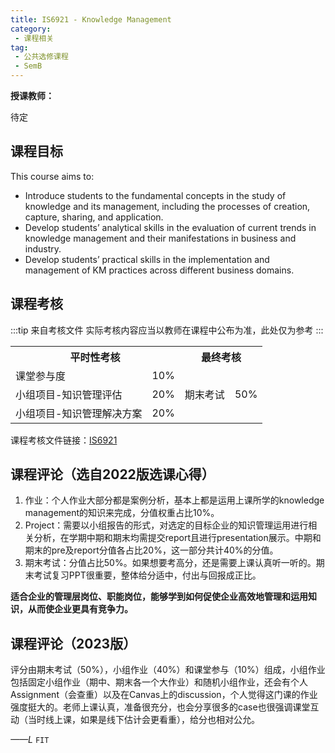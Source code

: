 ```yaml
---
title: IS6921 - Knowledge Management
category:
 - 课程相关
tag:
 - 公共选修课程
 - SemB
---
```


**授课教师：**

待定
<!-- [殷雪妍（Dr. YIN Xueyan）](https://www.cb.cityu.edu.hk/staff/xueyayin/) -->

## 课程目标

This course aims to:

- Introduce students to the fundamental concepts in the study of knowledge and its management, including the processes of creation, capture, sharing, and application.
- Develop students’ analytical skills in the evaluation of current trends in knowledge management and their manifestations in business and industry.
- Develop students’ practical skills in the implementation and management of KM practices across different business domains.

## 课程考核

:::tip 来自考核文件
实际考核内容应当以教师在课程中公布为准，此处仅为参考
:::

<table>
    <tr>
        <th colspan=2>
            平时性考核
        </th>
        <th colspan=2>
            最终考核
        </th>
    </tr>
    <tr>
        <td>
            课堂参与度
        </td>
        <td>
            10%
        </td>
        <td rowspan=3>
            期末考试
        </td>
        <td rowspan=3>
            50%
        </td>
    </tr>
    <tr>
        <td>
            小组项目-知识管理评估
        </td>
        <td>
            20%
        </td>
    </tr>
    <tr>
        <td>
            小组项目-知识管理解决方案
        </td>
        <td>
            20%
        </td>
    </tr>
</table>

课程考核文件链接：[IS6921](https://www.cityu.edu.hk/catalogue/pg/202223/course/IS6921.pdf)

## 课程评论（选自2022版选课心得）

1. 作业：个人作业大部分都是案例分析，基本上都是运用上课所学的knowledge management的知识来完成，分值权重占比10%。
2. Project：需要以小组报告的形式，对选定的目标企业的知识管理运用进行相关分析，在学期中期和期末均需提交report且进行presentation展示。中期和期末的pre及report分值各占比20%，这一部分共计40%的分值。
3. 期末考试：分值占比50%。如果想要考高分，还是需要上课认真听一听的。期末考试复习PPT很重要，整体给分适中，付出与回报成正比。

**适合企业的管理层岗位、职能岗位，能够学到如何促使企业高效地管理和运用知识，从而使企业更具有竞争力。**

## 课程评论（2023版）

评分由期末考试（50%），小组作业（40%）和课堂参与（10%）组成，小组作业包括固定小组作业（期中、期末各一个大作业）和随机小组作业，还会有个人Assignment（会查重）以及在Canvas上的discussion，个人觉得这门课的作业强度挺大的。老师上课认真，准备很充分，也会分享很多的case也很强调课堂互动（当时线上课，如果是线下估计会更看重），给分也相对公允。

_——L_ `FIT`
